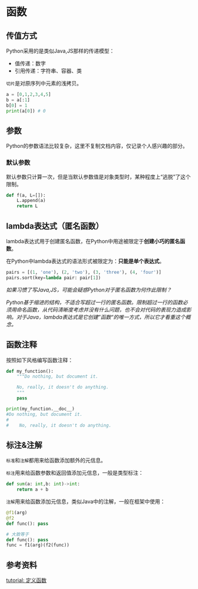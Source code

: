 # 函数

## 传值方式

Python采用的是类似Java,JS那样的传递模型：

- 值传递：数字
- 引用传递：字符串、容器、类

`切片`是对原序列中元素的浅拷贝。

```python
a = [0,1,2,3,4,5]
b = a[:1]
b[0] = 1
print(a[0]) # 0
```

## 参数

Python的参数语法比较复杂，这里不复制文档内容，仅记录个人感兴趣的部分。

### 默认参数

默认参数只计算一次，但是当默认参数值是对象类型时，某种程度上“逃脱”了这个限制。

```python
def f(a, L=[]):
    L.append(a)
    return L
```

## lambda表达式（匿名函数）

lambda表达式用于创建匿名函数，在Python中用途被限定于**创建小巧的匿名函数**。

在Python中lambda表达式的语法形式被限定为：**只能是单个表达式**。

```python
pairs = [(1, 'one'), (2, 'two'), (3, 'three'), (4, 'four')]
pairs.sort(key=lambda pair: pair[1])
```

*如果习惯了写Java,JS，可能会疑惑Python对于匿名函数为何作此限制？*

*Python基于缩进的结构，不适合写超过一行的匿名函数。限制超过一行的函数必须用命名函数，从代码清晰度考虑并没有什么问题，也不会对代码的表现力造成影响。对于Java，lambda表达式是它创建”函数“的唯一方式，所以它才看重这个概念。*

## 函数注释

按照如下风格编写函数注释：

```python
def my_function():
    """Do nothing, but document it.

    No, really, it doesn't do anything.
    """
    pass

print(my_function.__doc__)
#Do nothing, but document it.
#
#    No, really, it doesn't do anything.
```

## 标注&注解

`标准`和`注解`都用来给函数添加额外的元信息。

`标注`用来给函数参数和返回值添加元信息，一般是类型标注：

```python
def sum(a: int,b: int)->int:
	return a + b
```

`注解`用来给函数添加元信息，类似Java中的注解，一般在框架中使用：

```python
@f1(arg)
@f2
def func(): pass

# 大致等于
def func(): pass
func = f1(arg)(f2(func))
```

## 参考资料

[tutorial: 定义函数](https://docs.python.org/zh-cn/3/tutorial/controlflow.html#defining-functions)